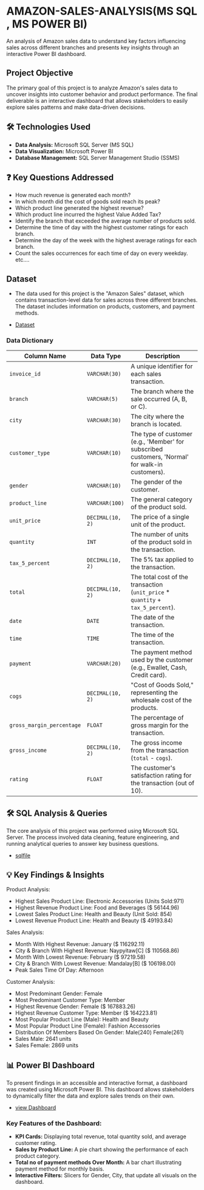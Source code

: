 # AMAZON-SALES-ANALYSIS(MS SQL , MS POWER BI)
An analysis of Amazon sales data to understand key factors influencing sales across different branches and presents key insights through an interactive Power BI dashboard.

## Project Objective
The primary goal of this project is to analyze Amazon's sales data to uncover insights into customer behavior and product performance. The final deliverable is an interactive dashboard that allows stakeholders to easily explore sales patterns and make data-driven decisions.

## 🛠️ Technologies Used

*   **Data Analysis:** Microsoft SQL Server (MS SQL)
*   **Data Visualization:** Microsoft Power BI
*   **Database Management:** SQL Server Management Studio (SSMS)

## ❓ Key Questions Addressed
- How much revenue is generated each month?
- In which month did the cost of goods sold reach its peak?
- Which product line generated the highest revenue?
- Which product line incurred the highest Value Added Tax?
- Identify the branch that exceeded the average number of products sold.
- Determine the time of day with the highest customer ratings for each branch.
- Determine the day of the week with the highest average ratings for each branch.
- Count the sales occurrences for each time of day on every weekday.
etc....



## Dataset 
- The data used for this project is the "Amazon Sales" dataset, which contains transaction-level data for sales across three different branches. The dataset includes information on products, customers, and      payment methods.

- <a href="https://github.com/NITHISH261426/AMAZON-SALES-ANALYSIS/commit/0e3ff38c5bb0f24103e7d7c24d0d010d523d18eb">Dataset</a>

### Data Dictionary

| Column Name             | Data Type        | Description                                                  |
| ----------------------- | ---------------- | ------------------------------------------------------------ |
| `invoice_id`            | `VARCHAR(30)`    | A unique identifier for each sales transaction.              |
| `branch`                | `VARCHAR(5)`     | The branch where the sale occurred (A, B, or C).             |
| `city`                  | `VARCHAR(30)`    | The city where the branch is located.                        |
| `customer_type`         | `VARCHAR(10)`    | The type of customer (e.g., 'Member' for subscribed customers, 'Normal' for walk-in customers). |
| `gender`                | `VARCHAR(10)`    | The gender of the customer.                                  |
| `product_line`          | `VARCHAR(100)`   | The general category of the product sold.                    |
| `unit_price`            | `DECIMAL(10, 2)` | The price of a single unit of the product.                   |
| `quantity`              | `INT`            | The number of units of the product sold in the transaction.  |
| `tax_5_percent`         | `DECIMAL(10, 2)` | The 5% tax applied to the transaction.                       |
| `total`                 | `DECIMAL(10, 2)` | The total cost of the transaction (`unit_price` * `quantity` + `tax_5_percent`). |
| `date`                  | `DATE`           | The date of the transaction.                                 |
| `time`                  | `TIME`           | The time of the transaction.                                 |
| `payment`               | `VARCHAR(20)`    | The payment method used by the customer (e.g., Ewallet, Cash, Credit card). |
| `cogs`                  | `DECIMAL(10, 2)` | "Cost of Goods Sold," representing the wholesale cost of the products. |
| `gross_margin_percentage` | `FLOAT`          | The percentage of gross margin for the transaction.          |
| `gross_income`          | `DECIMAL(10, 2)` | The gross income from the transaction (`total` - `cogs`).    |
| `rating`                | `FLOAT`          | The customer's satisfaction rating for the transaction (out of 10). |





## 🛠️ SQL Analysis & Queries

The core analysis of this project was performed using Microsoft SQL Server. The process involved data cleaning, feature engineering, and running analytical queries to answer key business questions.

- <a href="https://github.com/NITHISH261426/AMAZON-SALES-ANALYSIS/blob/main/AMAZON%20SALES%20ANALYSIS%20NK.sql">sqlfile</a>

## 💡 Key Findings & Insights

Product Analysis: 

- Highest Sales Product Line: Electronic Accessories (Units Sold:971) 
- Highest Revenue Product Line: Food and Beverages ($ 56144.96) 
- Lowest Sales Product Line: Health and Beauty (Unit Sold: 854) 
- Lowest Revenue Product Line: Health and Beauty ($ 49193.84) 

Sales Analysis: 

- Month With Highest Revenue: January ($ 116292.11)
- City & Branch With Highest Revenue: Naypyitaw[C] ($ 110568.86)
- Month With Lowest Revenue: February ($ 97219.58)
- City & Branch With Lowest Revenue: Mandalay[B] ($ 106198.00)
- Peak Sales Time Of Day: Afternoon 

Customer Analysis: 

- Most Predominant Gender: Female
- Most Predominant Customer Type: Member
- Highest Revenue Gender: Female ($ 167883.26)
- Highest Revenue Customer Type: Member ($ 164223.81)
- Most Popular Product Line (Male): Health and Beauty
- Most Popular Product Line (Female): Fashion Accessories
- Distribution Of Members Based On Gender: Male(240) Female(261)
- Sales Male: 2641 units
- Sales Female: 2869 units

## 📊 Power BI Dashboard

To present findings in an accessible and interactive format, a dashboard was created using Microsoft Power BI. This dashboard allows stakeholders to dynamically filter the data and explore sales trends on their own.
- <a href="https://github.com/NITHISH261426/AMAZON-SALES-ANALYSIS/blob/main/AMAZON%20SALES%20ANALYSIS.pdf">view Dashboard</a>

### Key Features of the Dashboard:

*   **KPI Cards:** Displaying total revenue, total quantity sold, and average customer rating.
*   **Sales by Product Line:** A pie chart showing the performance of each product category.
*   **Total no of payment methods  Over Month:** A bar chart illustrating payment method for monthly basis.
*   **Interactive Filters:** Slicers for Gender, City,  that update all visuals on the dashboard.


